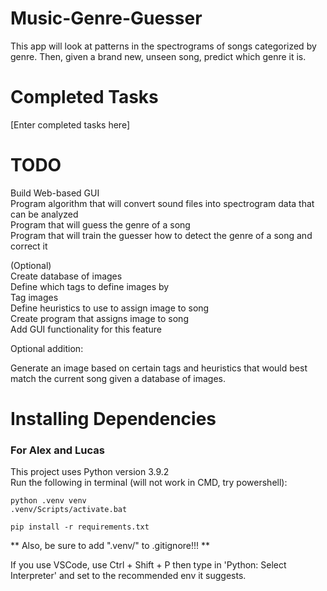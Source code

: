 # Music-Genre-Guesser
This app will look at patterns in the spectrograms of songs categorized by genre. Then, given a brand new, unseen song, predict which genre it is. 

# Completed Tasks
\[Enter completed tasks here]

# TODO
Build Web-based GUI  
Program algorithm that will convert sound files into spectrogram data that can be analyzed  
Program that will guess the genre of a song  
Program that will train the guesser how to detect the genre of a song and correct it
  
(Optional)  
Create database of images  
Define which tags to define images by  
Tag images  
Define heuristics to use to assign image to song  
Create program that assigns image to song  
Add GUI functionality for this feature 
  
Optional addition:  
  
  Generate an image based on certain tags and heuristics that would best match the current song given a database of images.

# Installing Dependencies
### For Alex and Lucas
This project uses Python version 3.9.2  
Run the following in terminal (will not work in CMD, try powershell):

    python .venv venv
    .venv/Scripts/activate.bat
    
    pip install -r requirements.txt
    

** Also, be sure to add ".venv/" to .gitignore!!! **  
  
If you use VSCode, use Ctrl + Shift + P then type in 'Python: Select Interpreter' and set to the recommended env it suggests.
